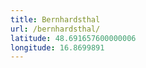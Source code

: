 ```yaml
---
title: Bernhardsthal
url: /bernhardsthal/
latitude: 48.691657600000006
longitude: 16.8699891
---
```

